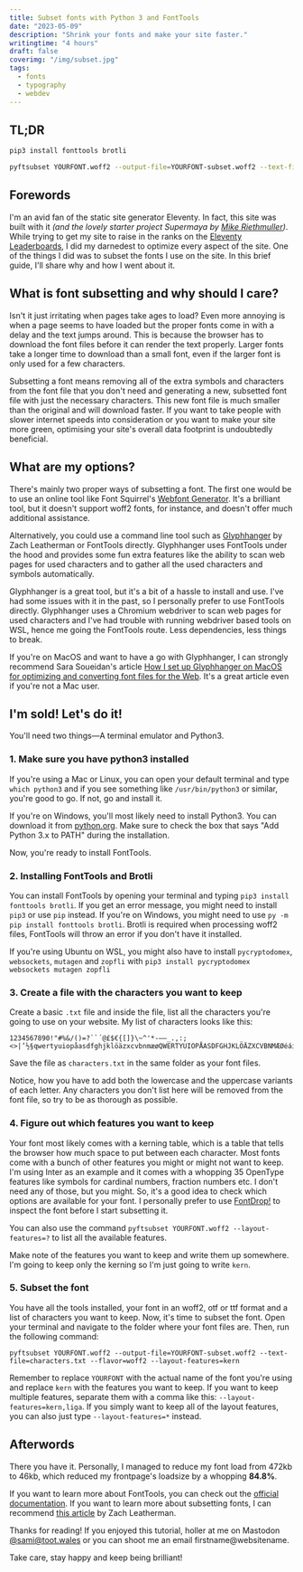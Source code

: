 ```yaml
---
title: Subset fonts with Python 3 and FontTools
date: "2023-05-09"
description: "Shrink your fonts and make your site faster."
writingtime: "4 hours"
draft: false
coverimg: "/img/subset.jpg"
tags:
  - fonts
  - typography
  - webdev
---
```


## TL;DR

```bash
pip3 install fonttools brotli

pyftsubset YOURFONT.woff2 --output-file=YOURFONT-subset.woff2 --text-file=characters.txt --flavor=woff2 --layout-features=kern
```

## Forewords

I'm an avid fan of the static site generator Eleventy. In fact, this site was built with it _(and the lovely starter project Supermaya by [Mike Riethmuller](https://github.com/MadeByMike/supermaya))_. While trying to get my site to raise in the ranks on the [Eleventy Leaderboards](https://www.11ty.dev/speedlify/httpster-io/), I did my darnedest to optimize every aspect of the site. One of the things I did was to subset the fonts I use on the site. In this brief guide, I'll share why and how I went about it.

## What is font subsetting and why should I care?

Isn't it just irritating when pages take ages to load? Even more annoying is when a page seems to have loaded but the proper fonts come in with a delay and the text jumps around. This is because the browser has to download the font files before it can render the text properly. Larger fonts take a longer time to download than a small font, even if the larger font is only used for a few characters.

Subsetting a font means removing all of the extra symbols and characters from the font file that you don't need and generating a new, subsetted font file with just the necessary characters. This new font file is much smaller than the original and will download faster. If you want to take people with slower internet speeds into consideration or you want to make your site more green, optimising your site's overall data footprint is undoubtedly beneficial.

## What are my options?

There's mainly two proper ways of subsetting a font. The first one would be to use an online tool like Font Squirrel's [Webfont Generator](https://www.fontsquirrel.com/tools/webfont-generator). It's a brilliant tool, but it doesn't support woff2 fonts, for instance, and doesn't offer much additional assistance.

Alternatively, you could use a command line tool such as [Glyphhanger](https://github.com/zachleat/glyphhanger) by Zach Leatherman or FontTools directly. Glyphhanger uses FontTools under the hood and provides some fun extra features like the ability to scan web pages for used characters and to gather all the used characters and symbols automatically. 

Glyphhanger is a great tool, but it's a bit of a hassle to install and use. I've had some issues with it in the past, so I personally prefer to use FontTools directly. Glyphhanger uses a Chromium webdriver to scan web pages for used characters and I've had trouble with running webdriver based tools on WSL, hence me going the FontTools route. Less dependencies, less things to break.

If you're on MacOS and want to have a go with Glyphhanger, I can strongly recommend Sara Soueidan's article [How I set up Glyphhanger on MacOS for optimizing and converting font files for the Web](https://www.sarasoueidan.com/blog/glyphhanger/). It's a great article even if you're not a Mac user.

## I'm sold! Let's do it!

You'll need two things—A terminal emulator and Python3.

### 1. Make sure you have python3 installed
If you're using a Mac or Linux, you can open your default terminal and type `which python3` and if you see something like `/usr/bin/python3` or similar, you're good to go. If not, go and install it. 

If you're on Windows, you'll most likely need to install Python3. You can download it from [python.org](https://www.python.org/downloads/). Make sure to check the box that says "Add Python 3.x to PATH" during the installation.

Now, you're ready to install FontTools.

### 2. Installing FontTools and Brotli
You can install FontTools by opening your terminal and typing `pip3 install fonttools brotli`. If you get an error message, you might need to install `pip3` or use `pip` instead. If you're on Windows, you might need to use `py -m pip install fonttools brotli`. Brotli is required when processing woff2 files, FontTools will throw an error if you don't have it installed.

If you're using Ubuntu on WSL, you might also have to install `pycryptodomex`, `websockets`, `mutagen` and `zopfli` with `pip3 install pycryptodomex websockets mutagen zopfli`

### 3. Create a file with the characters you want to keep

Create a basic `.txt` file and inside the file, list all the characters you're going to use on your website. My list of characters looks like this:

```
1234567890!"#%&/()=?``´@£$€{[]}\~^'*-–—_.,:;<>|’½§qwertyuiopåasdfghjklöäzxcvbnmæøQWERTYUIOPÅASDFGHJKLÖÄZXCVBNMÆØéáíçñëèāÉÁÍÇÑËÈĀ
```

Save the file as `characters.txt` in the same folder as your font files.

Notice, how you have to add both the lowercase and the uppercase variants of each letter. Any characters you don't list here will be removed from the font file, so try to be as thorough as possible.

### 4. Figure out which features you want to keep

Your font most likely comes with a kerning table, which is a table that tells the browser how much space to put between each character. Most fonts come with a bunch of other features you might or might not want to keep. I'm using Inter as an example and it comes with a whopping 35 OpenType features like symbols for cardinal numbers, fraction numbers etc. I don't need any of those, but you might. So, it's a good idea to check which options are available for your font. I personally prefer to use [FontDrop!](https://fontdrop.info/) to inspect the font before I start subsetting it.

You can also use the command `pyftsubset YOURFONT.woff2 --layout-features=?` to list all the available features.

Make note of the features you want to keep and write them up somewhere. I'm going to keep only the kerning so I'm just going to write `kern`.

### 5. Subset the font

You have all the tools installed, your font in an woff2, otf or ttf format and a list of characters you want to keep. Now, it's time to subset the font. Open your terminal and navigate to the folder where your font files are. Then, run the following command:

```
pyftsubset YOURFONT.woff2 --output-file=YOURFONT-subset.woff2 --text-file=characters.txt --flavor=woff2 --layout-features=kern
```

Remember to replace `YOURFONT` with the actual name of the font you're using and replace `kern` with the features you want to keep. If you want to keep multiple features, separate them with a comma like this: `--layout-features=kern,liga`. If you simply want to keep all of the layout features, you can also just type `--layout-features=*` instead.


## Afterwords

There you have it. Personally, I managed to reduce my font load from 472kb to 46kb, which reduced my frontpage's loadsize by a whopping __84.8%__.

If you want to learn more about FontTools, you can check out the [official documentation](https://fonttools.readthedocs.io/en/latest/). If you want to learn more about subsetting fonts, I can recommend [this article](https://www.zachleat.com/web/subset-webfonts/) by Zach Leatherman.

Thanks for reading! If you enjoyed this tutorial, holler at me on Mastodon [@sami@toot.wales](https://toot.wales/@sami) or you can shoot me an email firstname@websitename. 

Take care, stay happy and keep being brilliant!